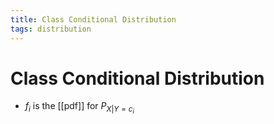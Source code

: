 ```yaml
---
title: Class Conditional Distribution
tags: distribution
---
```


# Class Conditional Distribution
- $f_{i}$ is the [[pdf]] for $P_{X|Y=c_{i}}$


































